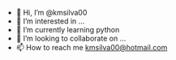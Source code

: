 - 👋 Hi, I’m @kmsilva00
- 👀 I’m interested in ...
- 🌱 I’m currently learning python
- 💞️ I’m looking to collaborate on ...
- 📫 How to reach me kmsilva00@hotmail.com

<!---
kmsilva00/kmsilva00 is a ✨ special ✨ repository because its `README.md` (this file) appears on your GitHub profile.
You can click the Preview link to take a look at your changes.
--->
